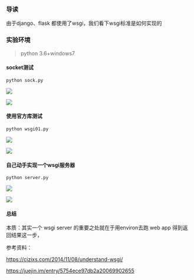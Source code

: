 ### 导读

由于django、flask 都使用了wsgi，我们看下wsgi标准是如何实现的



### 实验环境

> python 3.6+windows7

#### socket测试


```
python sock.py
```


![](https://raw.githubusercontent.com/jusk9527/images/master/data/20191225164528.png)

![](https://raw.githubusercontent.com/jusk9527/images/master/data/20191225164456.png)



#### 使用官方库测试

```
python wsgi01.py
```

![](https://raw.githubusercontent.com/jusk9527/images/master/data/20191225164811.png)


![](https://raw.githubusercontent.com/jusk9527/images/master/data/20191225164742.png)


#### 自己动手实现一个wsgi服务器


```
python server.py
```


![](https://raw.githubusercontent.com/jusk9527/images/master/data/20191225161901.png)


![](https://raw.githubusercontent.com/jusk9527/images/master/data/20191225164124.png)



#### 总结
本质：其实一个 wsgi server 的重要之处就在于用environ去跑 web app 得到返回结果这一步，

参考资料：

https://cizixs.com/2014/11/08/understand-wsgi/

https://juejin.im/entry/5754ece97db2a20069902655

